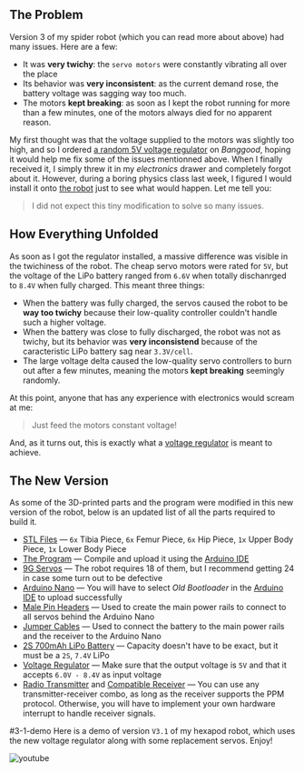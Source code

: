 ## The Problem

Version 3 of my spider robot (which you can read more about above) had many issues. Here are a few:

- It was **very twichy**: the `servo motors` were constantly vibrating all over the place
- Its behavior was **very inconsistent**: as the current demand rose, the battery voltage was sagging way too much.
- The motors **kept breaking**: as soon as I kept the robot running for more than a few minutes, one of the motors always died for no apparent reason.

My first thought was that the voltage supplied to the motors was slightly too high, and so I ordered [a random 5V voltage regulator](https://www.banggood.com/DD2712SA-3_5A-Mini-5V-27V-to-3_7V-5V-12V-DC-DC-Step-Down-Buck-Power-Converter-Module-Voltage-Regulator-p-1651953.html?rmmds=myorder&cur_warehouse=CN&ID=519957) on _Banggood_, hoping it would help me fix some of the issues mentionned above. When I finally received it, I simply threw it in my _electronics_ drawer and completely forgot about it. However, during a boring physics class last week, I figured I would install it onto [the robot](../Spider-Robot/) just to see what would happen. Let me tell you:

> I did not expect this tiny modification to solve so many issues.

## How Everything Unfolded

As soon as I got the regulator installed, a massive difference was visible in the twichiness of the robot. The cheap servo motors were rated for `5V`, but the voltage of the LiPo battery ranged from `6.6V` when totally dischanrged to `8.4V` when fully charged. This meant three things:

- When the battery was fully charged, the servos caused the robot to be **way too twichy** because their low-quality controller couldn't handle such a higher voltage.
- When the battery was close to fully discharged, the robot was not as twichy, but its behavior was **very inconsistend** because of the caracteristic LiPo battery sag near `3.3V/cell`.
- The large voltage delta caused the low-quality servo controllers to burn out after a few minutes, meaning the motors **kept breaking** seemingly randomly.

At this point, anyone that has any experience with electronics would scream at me:

> Just feed the motors constant voltage!

And, as it turns out, this is exactly what a [voltage regulator](https://en.wikipedia.org/wiki/Voltage_regulator) is meant to achieve.

## The New Version

As some of the 3D-printed parts and the program were modified in this new version of the robot, below is an updated list of all the parts required to build it.

- [STL Files](./Version-3-1/STLs.zip) &mdash; `6x` Tibia Piece, `6x` Femur Piece, `6x` Hip Piece, `1x` Upper Body Piece, `1x` Lower Body Piece
- [The Program](./Version-3-1/13_sketch_mar04a/13_sketch_mar04a.ino) &mdash; Compile and upload it using the [Arduino IDE](https://www.arduino.cc/en/software)
- [9G Servos](https://www.aliexpress.com/item/1005001813187222.html?spm=a2g0o.productlist.0.0.504a3734iInKt2&algo_pvid=2031d842-6464-4458-a870-09ae1f46f73c&aem_p4p_detail=202111300935452489320595347140002296538&algo_exp_id=2031d842-6464-4458-a870-09ae1f46f73c-4&pdp_ext_f=%7B%22sku_id%22%3A%2212000017718658385%22%7D) &mdash; The robot requires 18 of them, but I recommend getting 24 in case some turn out to be defective
- [Arduino Nano](https://www.banggood.com/Geekcreit-ATmega328P-Nano-V3-Module-Improved-Version-With-USB-Cable-Development-Board-Geekcreit-for-Arduino-products-that-work-with-official-Arduino-boards-p-933647.html?cur_warehouse=CN&rmmds=search) &mdash; You will have to select _Old Bootloader_ in the [Arduino IDE](https://www.arduino.cc/en/software) to upload successfully
- [Male Pin Headers](https://www.banggood.com/10-Pcs-40-Pin-2_54mm-Single-Row-Male-Pin-Header-Strip-p-918427.html?cur_warehouse=CN&rmmds=search) &mdash; Used to create the main power rails to connect to all servos behind the Arduino Nano
- [Jumper Cables](https://www.banggood.com/Geekcreit-3-IN-1-120pcs-10cm-Male-To-Female-Female-To-Female-Male-To-Male-Jumper-Cable-For-p-1054670.html?cur_warehouse=CN&rmmds=search) &mdash; Used to connect the battery to the main power rails and the receiver to the Arduino Nano
- [2S 700mAh LiPo Battery](https://www.banggood.com/Gaoneng-GNB-7_4V-700mAh-100C-2S-LiPo-Battery-XT30-Plug-for-FPV-Racing-Drone-p-1861431.html?cur_warehouse=CN&rmmds=search) &mdash; Capacity doesn't have to be exact, but it must be a `2S`, `7.4V` LiPo
- [Voltage Regulator](https://www.banggood.com/DD2712SA-3_5A-Mini-5V-27V-to-3_7V-5V-12V-DC-DC-Step-Down-Buck-Power-Converter-Module-Voltage-Regulator-p-1651953.html?rmmds=myorder&cur_warehouse=CN&ID=519957) &mdash; Make sure that the output voltage is `5V` and that it accepts `6.0V - 8.4V` as input voltage
- [Radio Transmitter](https://www.banggood.com/Flysky-i6X-FS-i6X-2_4GHz-10CH-AFHDS-2A-RC-Radio-Transmitter-With-X6B-or-IA6B-or-A8S-Receiver-for-FPV-RC-Drone-p-1090406.html?cur_warehouse=CN&ID=53081742482&rmmds=search) and [Compatible Receiver](https://www.banggood.com/Flysky-X6B-2_4G-6CH-i-BUS-PPM-PWM-Receiver-for-AFHDS-i10-i6s-i6-i6x-i4x-Transmitter-p-1101513.html?cur_warehouse=CN&rmmds=search) &mdash; You can use any transmitter-receiver combo, as long as the receiver supports the PPM protocol. Otherwise, you will have to implement your own hardware interrupt to handle receiver signals.

#3-1-demo
Here is a demo of version `V3.1` of my hexapod robot, which uses the new voltage regulator along with some replacement servos. Enjoy!

![youtube](dVLcFW495Oo)

